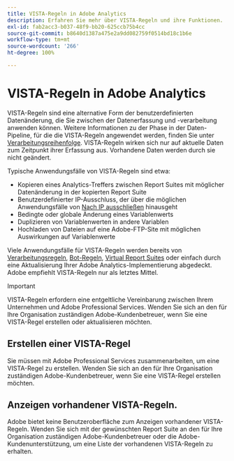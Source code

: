 ```yaml
---
title: VISTA-Regeln in Adobe Analytics
description: Erfahren Sie mehr über VISTA-Regeln und ihre Funktionen.
exl-id: fab2acc3-b037-48f9-bb20-625ccb75b4cc
source-git-commit: b8640d1387a475e2a9dd082759f0514bd18c1b6e
workflow-type: tm+mt
source-wordcount: '266'
ht-degree: 100%

---
```


# VISTA-Regeln in Adobe Analytics

VISTA-Regeln sind eine alternative Form der benutzerdefinierten Datenänderung, die Sie zwischen der Datenerfassung und -verarbeitung anwenden können. Weitere Informationen zu der Phase in der Daten-Pipeline, für die die VISTA-Regeln angewendet werden, finden Sie unter [Verarbeitungsreihenfolge](processing-order.md). VISTA-Regeln wirken sich nur auf aktuelle Daten zum Zeitpunkt ihrer Erfassung aus. Vorhandene Daten werden durch sie nicht geändert.

Typische Anwendungsfälle von VISTA-Regeln sind etwa:

* Kopieren eines Analytics-Treffers zwischen Report Suites mit möglicher Datenänderung in der kopierten Report Suite
* Benutzerdefinierter IP-Ausschluss, der über die möglichen Anwendungsfälle von [Nach IP ausschließen](/help/admin/admin/exclude-ip.md) hinausgeht
* Bedingte oder globale Änderung eines Variablenwerts
* Duplizieren von Variablenwerten in andere Variablen
* Hochladen von Dateien auf eine Adobe-FTP-Site mit möglichen Auswirkungen auf Variablenwerte

Viele Anwendungsfälle für VISTA-Regeln werden bereits von [Verarbeitungsregeln](/help/admin/admin/c-manage-report-suites/c-edit-report-suites/general/c-processing-rules/processing-rules.md), [Bot-Regeln](/help/admin/admin/c-manage-report-suites/c-edit-report-suites/general/bot-removal/bot-rules.md), [Virtual Report Suites](/help/components/vrs/vrs-about.md) oder einfach durch eine Aktualisierung Ihrer Adobe Analytics-Implementierung abgedeckt. Adobe empfiehlt VISTA-Regeln nur als letztes Mittel.

>[!IMPORTANT]
>
>VISTA-Regeln erfordern eine entgeltliche Vereinbarung zwischen Ihrem Unternehmen und Adobe Professional Services. Wenden Sie sich an den für Ihre Organisation zuständigen Adobe-Kundenbetreuer, wenn Sie eine VISTA-Regel erstellen oder aktualisieren möchten.

## Erstellen einer VISTA-Regel

Sie müssen mit Adobe Professional Services zusammenarbeiten, um eine VISTA-Regel zu erstellen. Wenden Sie sich an den für Ihre Organisation zuständigen Adobe-Kundenbetreuer, wenn Sie eine VISTA-Regel erstellen möchten.

## Anzeigen vorhandener VISTA-Regeln.

Adobe bietet keine Benutzeroberfläche zum Anzeigen vorhandener VISTA-Regeln. Wenden Sie sich mit der gewünschten Report Suite an den für Ihre Organisation zuständigen Adobe-Kundenbetreuer oder die Adobe-Kundenunterstützung, um eine Liste der vorhandenen VISTA-Regeln zu erhalten.
